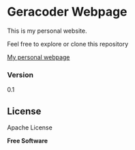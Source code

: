 # Geracoder Webpage

This is my personal website.

Feel free to explore or clone this repository

[My personal webpage]

### Version
0.1


License
----

Apache License


**Free Software**

[//]: # (Reference links)

   [My personal webpage]: <http://geracoder.com>

